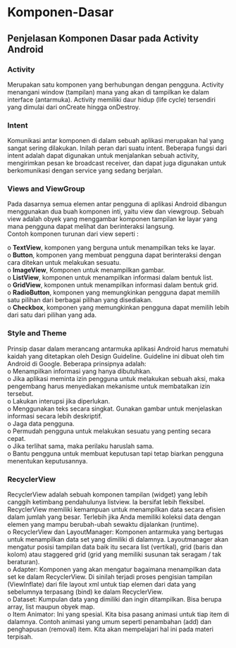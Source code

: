 # Komponen-Dasar
## Penjelasan Komponen Dasar pada Activity Android

### Activity <br>
Merupakan satu komponen yang berhubungan dengan pengguna. Activity menangani window (tampilan) mana yang akan di tampilkan ke dalam interface (antarmuka). Activity memiliki daur hidup (life cycle) tersendiri yang dimulai dari onCreate hingga onDestroy. <br>

### Intent <br>
Komunikasi antar komponen di dalam sebuah aplikasi merupakan hal yang sangat sering dilakukan. Inilah peran dari suatu intent. Beberapa fungsi dari intent adalah dapat digunakan untuk menjalankan sebuah activity, mengirimkan pesan ke broadcast receiver, dan dapat juga digunakan untuk berkomunikasi dengan service yang sedang berjalan. <br>

### Views and ViewGroup 
Pada dasarnya semua elemen antar pengguna di aplikasi Android dibangun menggunakan dua buah komponen inti, yaitu view dan viewgroup. Sebuah view adalah obyek yang menggambar komponen tampilan ke layar yang mana pengguna dapat melihat dan berinteraksi langsung. <br>
Contoh komponen turunan dari view seperti : <br>

o	**TextView**, komponen yang berguna untuk menampilkan teks ke layar. <br>
o	**Button**, komponen yang membuat pengguna dapat berinteraksi dengan cara ditekan untuk melakukan sesuatu. <br>
o	**ImageView**, Komponen untuk menampilkan gambar. <br>
o	**ListView**, komponen untuk menampilkan informasi dalam bentuk list. <br>
o	**GridView**, komponen untuk menampilkan informasi dalam bentuk grid. <br>
o	**RadioButton**, komponen yang memungkinkan pengguna dapat memilih satu pilihan dari berbagai pilihan yang disediakan. <br>
o	**Checkbox**, komponen yang memungkinkan pengguna dapat memilih lebih dari satu dari pilihan yang ada. <br>

### Style and Theme
Prinsip dasar dalam merancang antarmuka aplikasi Android harus mematuhi kaidah yang ditetapkan oleh Design Guideline. Guideline ini dibuat oleh tim Android di Google. Beberapa prinsipnya adalah: <br>
o	Menampilkan informasi yang hanya dibutuhkan. <br>
o	Jika aplikasi meminta izin pengguna untuk melakukan sebuah aksi, maka pengembang harus menyediakan mekanisme untuk membatalkan izin tersebut. <br>
o	Lakukan interupsi jika diperlukan. <br>
o	Menggunakan teks secara singkat. Gunakan gambar untuk menjelaskan informasi secara lebih deskriptif. <br>
o	Jaga data pengguna. <br>
o	Permudah pengguna untuk melakukan sesuatu yang penting secara cepat. <br>
o	Jika terlihat sama, maka perilaku haruslah sama. <br>
o	Bantu pengguna untuk membuat keputusan tapi tetap biarkan pengguna menentukan keputusannya. <br>

### RecyclerView
RecyclerView adalah sebuah komponen tampilan (widget) yang lebih canggih ketimbang pendahulunya listview. Ia bersifat lebih fleksibel. RecyclerView memiliki kemampuan untuk menampilkan data secara efisien dalam jumlah yang besar. Terlebih jika Anda memiliki koleksi data dengan elemen yang mampu berubah-ubah sewaktu dijalankan (runtime). <br>
o	RecyclerView dan LayoutManager: Komponen antarmuka yang bertugas untuk menampilkan data set yang dimiliki di dalamnya. Layoutmanager akan mengatur posisi tampilan data baik itu secara list (vertikal), grid (baris dan kolom) atau staggered grid (grid yang memiliki susunan tak seragam / tak beraturan). <br>
o	Adapter: Komponen yang akan mengatur bagaimana menampilkan data set ke dalam RecyclerView. Di sinilah terjadi proses pengisian tampilan (ViewInflate) dari file layout xml untuk tiap elemen dari data yang sebelumnya terpasang (bind) ke dalam RecyclerView. <br>
o	Dataset: Kumpulan data yang dimiliki dan ingin ditampilkan. Bisa berupa array, list maupun obyek map. <br>
o	Item Animator: Ini yang spesial. Kita bisa pasang animasi untuk tiap item di dalamnya. Contoh animasi yang umum seperti penambahan (add) dan penghapusan (removal) item. Kita akan mempelajari hal ini pada materi terpisah. <br>





